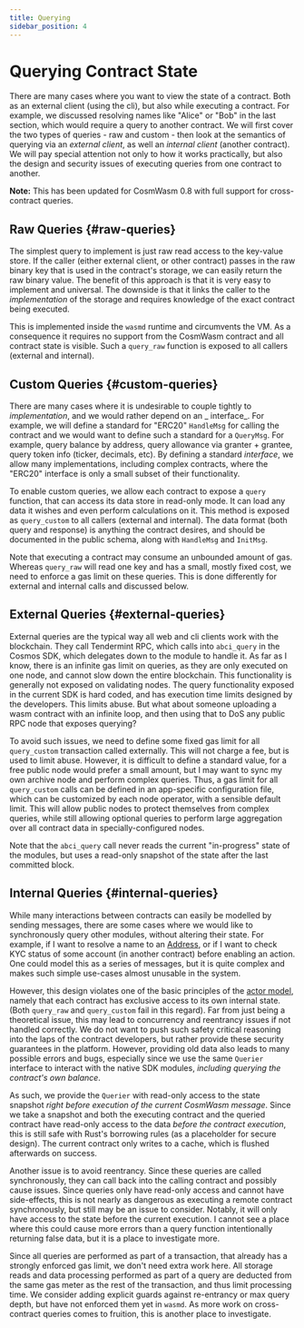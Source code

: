 ```yaml
---
title: Querying
sidebar_position: 4
---
```


# Querying Contract State

There are many cases where you want to view the state of a contract. Both as an external client (using the cli), but
also while executing a contract. For example, we discussed resolving names like "Alice" or "Bob" in the last section,
which would require a query to another contract. We will first cover the two types of queries - raw and custom - then
look at the semantics of querying via an _external client_, as well an _internal client_ (another contract). We will pay
special attention not only to how it works practically, but also the design and security issues of executing queries
from one contract to another.

**Note:** This has been updated for CosmWasm 0.8 with full support for cross-contract queries.

## Raw Queries {#raw-queries}

The simplest query to implement is just raw read access to the key-value store. If the caller (either external client,
or other contract) passes in the raw binary key that is used in the contract's storage, we can easily return the raw
binary value. The benefit of this approach is that it is very easy to implement and universal. The downside is that it
links the caller to the _implementation_ of the storage and requires knowledge of the exact contract being executed.

This is implemented inside the `wasmd` runtime and circumvents the VM. As a consequence it requires no support from the
CosmWasm contract and all contract state is visible. Such a `query_raw` function is exposed to all callers (external and
internal).

## Custom Queries {#custom-queries}

There are many cases where it is undesirable to couple tightly to _implementation_, and we would rather depend on an _
interface_. For example, we will define a standard for "ERC20" `HandleMsg` for calling the contract and we would want to
define such a standard for a `QueryMsg`. For example, query balance by address, query allowance via granter + grantee,
query token info (ticker, decimals, etc). By defining a standard _interface_, we allow many implementations, including
complex contracts, where the "ERC20" interface is only a small subset of their functionality.

To enable custom queries, we allow each contract to expose a `query` function, that can access its data store in
read-only mode. It can load any data it wishes and even perform calculations on it. This method is exposed
as `query_custom` to all callers (external and internal). The data format (both query and response) is anything the
contract desires, and should be documented in the public schema, along with `HandleMsg` and `InitMsg`.

Note that executing a contract may consume an unbounded amount of gas. Whereas `query_raw` will read one key and has a
small, mostly fixed cost, we need to enforce a gas limit on these queries. This is done differently for external and
internal calls and discussed below.

## External Queries {#external-queries}

External queries are the typical way all web and cli clients work with the blockchain. They call Tendermint RPC, which
calls into `abci_query` in the Cosmos SDK, which delegates down to the module to handle it. As far as I know, there is
an infinite gas limit on queries, as they are only executed on one node, and cannot slow down the entire blockchain.
This functionality is generally not exposed on validating nodes. The query functionality exposed in the current SDK is
hard coded, and has execution time limits designed by the developers. This limits abuse. But what about someone
uploading a wasm contract with an infinite loop, and then using that to DoS any public RPC node that exposes querying?

To avoid such issues, we need to define some fixed gas limit for all `query_custom` transaction called externally. This
will not charge a fee, but is used to limit abuse. However, it is difficult to define a standard value, for a free
public node would prefer a small amount, but I may want to sync my own archive node and perform complex queries. Thus, a
gas limit for all `query_custom` calls can be defined in an app-specific configuration file, which can be customized by
each node operator, with a sensible default limit. This will allow public nodes to protect themselves from complex
queries, while still allowing optional queries to perform large aggregation over all contract data in
specially-configured nodes.

Note that the `abci_query` call never reads the current "in-progress" state of the modules, but uses a read-only
snapshot of the state after the last committed block.

## Internal Queries {#internal-queries}

While many interactions between contracts can easily be modelled by sending messages, there are some cases where we
would like to synchronously query other modules, without altering their state. For example, if I want to resolve a name
to an [Address](03-addresses.md), or if I want to check KYC status of some account (in another contract) before enabling
an action. One could model this as a series of messages, but it is quite complex and makes such simple use-cases almost
unusable in the system.

However, this design violates one of the basic principles of the [actor model](02-actor.md), namely that each contract
has exclusive access to its own internal state. (Both `query_raw` and `query_custom` fail in this regard). Far from just
being a theoretical issue, this may lead to concurrency and reentrancy issues if not handled correctly. We do not want
to push such safety critical reasoning into the laps of the contract developers, but rather provide these security
guarantees in the platform. However, providing old data also leads to many possible errors and bugs, especially since we
use the same `Querier` interface to interact with the native SDK modules, _including querying the contract's own
balance_.

As such, we provide the `Querier` with read-only access to the state snapshot _right before execution of the current
CosmWasm message_. Since we take a snapshot and both the executing contract and the queried contract have read-only
access to the data _before the contract execution_, this is still safe with Rust's borrowing rules (as a placeholder for
secure design). The current contract only writes to a cache, which is flushed afterwards on success.

Another issue is to avoid reentrancy. Since these queries are called synchronously, they can call back into the calling
contract and possibly cause issues. Since queries only have read-only access and cannot have side-effects, this is not
nearly as dangerous as executing a remote contract synchronously, but still may be an issue to consider. Notably, it
will only have access to the state before the current execution. I cannot see a place where this could cause more errors
than a query function intentionally returning false data, but it is a place to investigate more.

Since all queries are performed as part of a transaction, that already has a strongly enforced gas limit, we don't need
extra work here. All storage reads and data processing performed as part of a query are deducted from the same gas meter
as the rest of the transaction, and thus limit processing time. We consider adding explicit guards against re-entrancy
or max query depth, but have not enforced them yet in `wasmd`. As more work on cross-contract queries comes to fruition,
this is another place to investigate.
